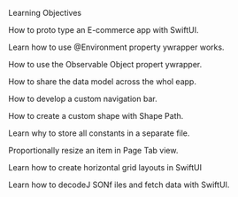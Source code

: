 Learning Objectives

How to proto type an E-commerce app with SwiftUI.

Learn how to use @Environment property ywrapper works.

How to use the Observable Object propert ywrapper.

How to share the data model across the whol eapp.

How to develop a custom navigation bar.

How to create a custom shape with Shape Path.

Learn why to store all constants in a separate file.

Proportionally resize an item in Page Tab view.

Learn how to create horizontal grid layouts in SwiftUI 

Learn how to decodeJ SONf iles and fetch data with SwiftUI.
